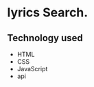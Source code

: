 # lyrics Search.
<h2>Technology used</h2>
<ul>
<li>HTML</li>
  <li>CSS</li>
  <li>JavaScript</li>
  <li>api</li>
</ul>
